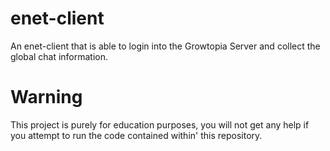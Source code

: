 # enet-client
An enet-client that is able to login into the Growtopia Server and collect the global chat information.

#  Warning
This project is purely for education purposes, you will not get any help if you attempt to run the code contained within' this repository.
